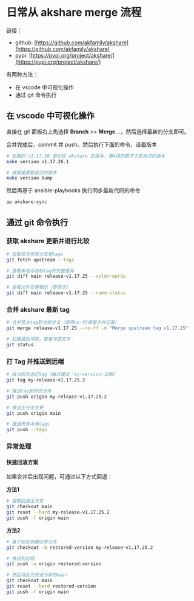 # 日常从 akshare merge 流程

链接：
- github: [https://github.com/akfamily/akshare](https://github.com/akfamily/akshare)
- pypi: [https://pypi.org/project/akshare/](https://pypi.org/project/akshare/)

有两种方法：
- 在 vscode 中可视化操作
- 通过 git 命令执行

## 在 vscode 中可视化操作

直接在 git 面板右上角选择 **Branch** >> **Merge...**，然后选择最新的分支即可。

合并完成后，commit 并 push。然后执行下面的命令，设置版本
```bash
# 前面的 v1.17.26 是对应 akshare 的版本，第4段的数字才是自己的版本
make version v1.17.26.1

# 或直接更新自己的版本
make version bump
```

然后再基于 ansible-playbooks 执行同步最新代码的命令
```bash
ap akshare-sync
```

## 通过 git 命令执行

<!-- ## 备份当前内容

```bash
# 切换到备份分支
git checkout backup

# 从 main merge
git merge main

# 推送到远端
git push origin backup

# 切换回 main 
git checkout main
``` -->

### 获取 akshare 更新并进行比较

```bash
# 拉取官方所有分支和tags
git fetch upstream --tags

# 查看本地与目标tag的完整差异
git diff main release-v1.17.25 --color-words

# 查看文件变更概览（更简洁）
git diff main release-v1.17.25 --name-status
```

### 合并 akshare 最新 tag

```bash
# 合并官方tag到当前分支（使用no-ff保留合并记录）
git merge release-v1.17.25 --no-ff -m "Merge upstream tag v1.17.25"

# 如果遇到冲突，查看冲突文件：
git status
```

### 打 Tag 并推送到远端

```bash
# 给当前状态打tag（格式建议：my-version-日期）
git tag my-release-v1.17.25.2

# 推送tag到你的仓库
git push origin my-release-v1.17.25.2

# 推送主分支变更
git push origin main

# 推送所有本地tags
git push --tags
```

### 异常处理

#### 快速回滚方案

如果合并后出现问题，可通过以下方式回退：

**方法1**

```bash
# 强制回退主分支
git checkout main
git reset --hard my-release-v1.17.25.2
git push -f origin main
```

**方法2**

```bash
# 基于标签创建还原分支
git checkout -b restored-version my-release-v1.17.25.2

# 推送到远程
git push -u origin restored-version

# 然后将此分支设为新的main
git checkout main
git reset --hard restored-version
git push -f origin main
```
